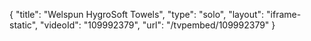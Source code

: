 {
    "title": "Welspun HygroSoft Towels",
    "type": "solo",
    "layout": "iframe-static",
    "videoId": "109992379",
    "url": "\/tvpembed\/109992379"
}